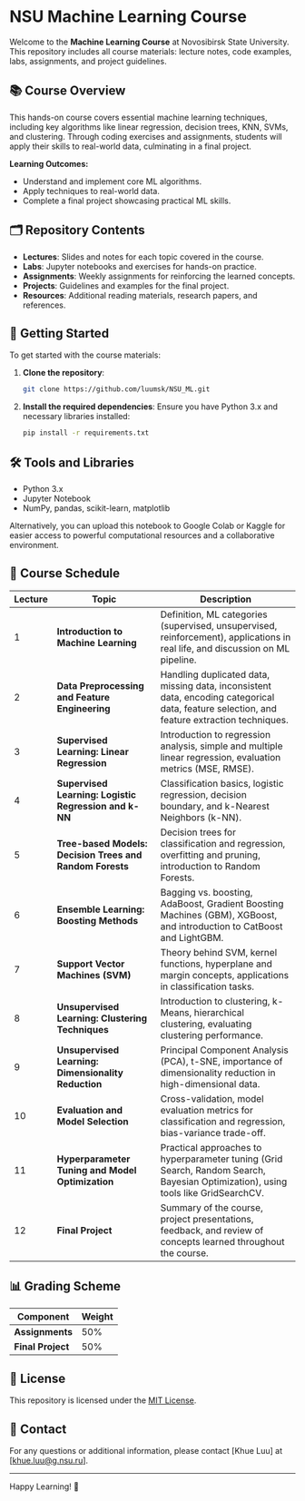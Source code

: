 # NSU Machine Learning Course

Welcome to the **Machine Learning Course** at Novosibirsk State University. This repository includes all course materials: lecture notes, code examples, labs, assignments, and project guidelines.

## 📚 Course Overview

This hands-on course covers essential machine learning techniques, including key algorithms like linear regression, decision trees, KNN, SVMs, and clustering. Through coding exercises and assignments, students will apply their skills to real-world data, culminating in a final project.

**Learning Outcomes:**

- Understand and implement core ML algorithms.
- Apply techniques to real-world data.
- Complete a final project showcasing practical ML skills.

## 🗂 Repository Contents

- **Lectures**: Slides and notes for each topic covered in the course.
- **Labs**: Jupyter notebooks and exercises for hands-on practice.
- **Assignments**: Weekly assignments for reinforcing the learned concepts.
- **Projects**: Guidelines and examples for the final project.
- **Resources**: Additional reading materials, research papers, and references.

## 🚀 Getting Started

To get started with the course materials:

1. **Clone the repository**:
   ```bash
   git clone https://github.com/luumsk/NSU_ML.git
   ```
2. **Install the required dependencies**:
   Ensure you have Python 3.x and necessary libraries installed:
   ```bash
   pip install -r requirements.txt
   ```

## 🛠 Tools and Libraries


- Python 3.x
- Jupyter Notebook
- NumPy, pandas, scikit-learn, matplotlib

Alternatively, you can upload this notebook to Google Colab or Kaggle for easier access to powerful computational resources and a collaborative environment.

## 📅 Course Schedule


| Lecture | Topic                                                    | Description                                                                                                                       |
|---------|----------------------------------------------------------|-----------------------------------------------------------------------------------------------------------------------------------|
| 1       | **Introduction to Machine Learning**                     | Definition, ML categories (supervised, unsupervised, reinforcement), applications in real life, and discussion on ML pipeline.    |
| 2       | **Data Preprocessing and Feature Engineering**           | Handling duplicated data, missing data, inconsistent data, encoding categorical data, feature selection, and feature extraction techniques.          |
| 3       | **Supervised Learning: Linear Regression**               | Introduction to regression analysis, simple and multiple linear regression, evaluation metrics (MSE, RMSE).                       |
| 4       | **Supervised Learning: Logistic Regression and k-NN**    | Classification basics, logistic regression, decision boundary, and k-Nearest Neighbors (k-NN).                                    |
| 5       | **Tree-based Models: Decision Trees and Random Forests** | Decision trees for classification and regression, overfitting and pruning, introduction to Random Forests.                        |
| 6       | **Ensemble Learning: Boosting Methods**                  | Bagging vs. boosting, AdaBoost, Gradient Boosting Machines (GBM), XGBoost, and introduction to CatBoost and LightGBM.             |
| 7       | **Support Vector Machines (SVM)**                        | Theory behind SVM, kernel functions, hyperplane and margin concepts, applications in classification tasks.                        |
| 8       | **Unsupervised Learning: Clustering Techniques**         | Introduction to clustering, k-Means, hierarchical clustering, evaluating clustering performance.                                  |
| 9       | **Unsupervised Learning: Dimensionality Reduction**      | Principal Component Analysis (PCA), t-SNE, importance of dimensionality reduction in high-dimensional data.                       |
| 10      | **Evaluation and Model Selection**                       | Cross-validation, model evaluation metrics for classification and regression, bias-variance trade-off.                            |
| 11      | **Hyperparameter Tuning and Model Optimization**         | Practical approaches to hyperparameter tuning (Grid Search, Random Search, Bayesian Optimization), using tools like GridSearchCV. |
| 12      | **Final Project**                                        | Summary of the course, project presentations, feedback, and review of concepts learned throughout the course.                     |


## 📊 Grading Scheme

| Component         | Weight |
|-------------------|--------|
| **Assignments**   | 50%    |
| **Final Project** | 50%    |


## 📜 License

This repository is licensed under the [MIT License](LICENSE).

## 📧 Contact

For any questions or additional information, please contact [Khue Luu] at [khue.luu@g.nsu.ru].

---

Happy Learning! 🚀
